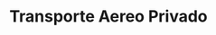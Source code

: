 ---
title: Transporte Aereo Privado
layout: servicio
descripcion: descripcion
icono: bi-cash-coin
---
